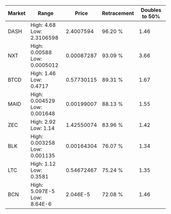 | Market | Range | Price| Retracement | Doubles to 50% |
| --- | --- | --- | --- | --- |
| DASH | High: 4.68<br />Low: 2.3106598 | 2.4007594 | 96.20 % | 1.46 |
| NXT | High: 0.00588<br />Low: 0.0005012 | 0.00087287 | 93.09 % | 3.66 |
| BTCD | High: 1.46<br />Low: 0.4717 | 0.57730115 | 89.31 % | 1.67 |
| MAID | High: 0.004529<br />Low: 0.001648 | 0.00199007 | 88.13 % | 1.55 |
| ZEC | High: 2.92<br />Low: 1.14 | 1.42550074 | 83.96 % | 1.42 |
| BLK | High: 0.003258<br />Low: 0.001135 | 0.00164304 | 76.07 % | 1.34 |
| LTC | High: 1.12<br />Low: 0.3581 | 0.54672467 | 75.24 % | 1.35 |
| BCN | High: 5.097E-5<br />Low: 8.64E-6 | 2.046E-5 | 72.08 % | 1.46 |
